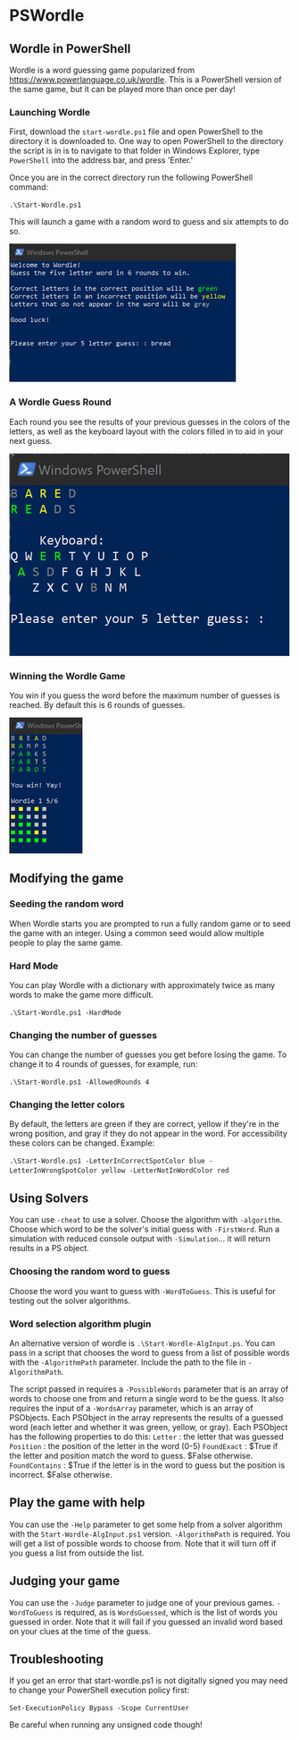 # PSWordle
## Wordle in PowerShell
Wordle is a word guessing game popularized from https://www.powerlanguage.co.uk/wordle. This is a PowerShell version of the same game, but it can be played more than once per day!

### Launching Wordle
First, download the `start-wordle.ps1` file and open PowerShell to the directory it is downloaded to. One way to open PowerShell to the directory the script is in is to navigate to that folder in Windows Explorer, type `PowerShell` into the address bar, and press 'Enter.'

Once you are in the correct directory run the following PowerShell command:

`.\Start-Wordle.ps1`

This will launch a game with a random word to guess and six attempts to do so.

![The beginning of a Wordle game](/assets/images/WordleStart.png)

### A Wordle Guess Round

Each round you see the results of your previous guesses in the colors of the letters, as well as the keyboard layout with the colors filled in to aid in your next guess.

![A round of Wordle](/assets/images/WordleGuess2.png)

### Winning the Wordle Game

You win if you guess the word before the maximum number of guesses is reached. By default this is 6 rounds of guesses.

![A game of Wordle](/assets/images/ExampleGameOutput.png)

## Modifying the game
### Seeding the random word
When Wordle starts you are prompted to run a fully random game or to seed the game with an integer. Using a common seed would allow multiple people to play the same game.

### Hard Mode
You can play Wordle with a dictionary with approximately twice as many words to make the game more difficult.

`.\Start-Wordle.ps1 -HardMode`

### Changing the number of guesses
You can change the number of guesses you get before losing the game. To change it to 4 rounds of guesses, for example, run: 

`.\Start-Wordle.ps1 -AllowedRounds 4` 

### Changing the letter colors
By default, the letters are green if they are correct, yellow if they're in the wrong position, and gray if they do not appear in the word. For accessibility these colors can be changed. Example:

`.\Start-Wordle.ps1 -LetterInCorrectSpotColor blue -LetterInWrongSpotColor yellow -LetterNotInWordColor red`

## Using Solvers

You can use `-cheat` to use a solver. Choose the algorithm with `-algorithm`. Choose which word to be the solver's initial guess with `-FirstWord`. Run a simulation with reduced console output with `-Simulation`... it will return results in a PS object. 

### Choosing the random word to guess
Choose the word you want to guess with `-WordToGuess`. This is useful for testing out the solver algorithms. 

### Word selection algorithm plugin
An alternative version of wordle is `.\Start-Wordle-AlgInput.ps`. You can pass in a script that chooses the word to guess from a list of possible words with the `-AlgorithmPath` parameter. Include the path to the file in `-AlgorithmPath`.

The script passed in requires a `-PossibleWords` parameter that is an array of words to choose one from and return a single word to be the guess. It also requires the input of a `-WordsArray` parameter, which is an array of PSObjects. Each PSObject in the array represents the results of a guessed word (each letter and whether it was green, yellow, or gray). Each PSObject has the following properties to do this:
`Letter` : the letter that was guessed
`Position` : the position of the letter in the word (0-5)
`FoundExact` : $True if the letter and position match the word to guess. $False otherwise.
`FoundContains` : $True if the letter is in the word to guess but the position is incorrect. $False otherwise.

## Play the game with help

You can use the `-Help` parameter to get some help from a solver algorithm with the `Start-Wordle-AlgInput.ps1` version. `-AlgorithmPath` is required. You will get a list of possible words to choose from. Note that it will turn off if you guess a list from outside the list.

## Judging your game

You can use the `-Judge` parameter to judge one of your previous games. `-WordToGuess` is required, as is `WordsGuessed`, which is the list of words you guessed in order. Note that it will fail if you guessed an invalid word based on your clues at the time of the guess.

## Troubleshooting

If you get an error that start-wordle.ps1 is not digitally signed you may need to change your PowerShell execution policy first:

`Set-ExecutionPolicy Bypass -Scope CurrentUser`

Be careful when running any unsigned code though!
